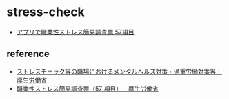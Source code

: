 # stress-check

- [アプリで職業性ストレス簡易調査票 57項目](https://code4fukui.github.io/stress-check/)

## reference

- [ストレスチェック等の職場におけるメンタルヘルス対策・過重労働対策等｜厚生労働省](https://www.mhlw.go.jp/bunya/roudoukijun/anzeneisei12/index.html)
- [職業性ストレス簡易調査票（57 項目） - 厚生労働省](https://www.mhlw.go.jp/bunya/roudoukijun/anzeneisei12/dl/stress-check_j.pdf)
